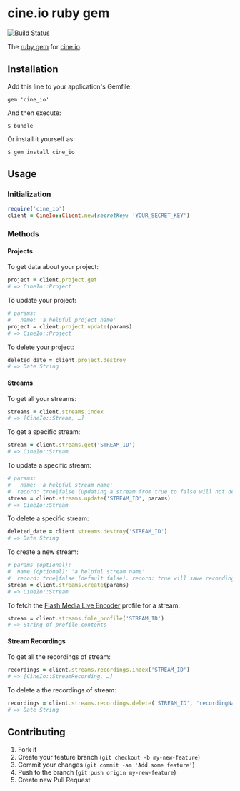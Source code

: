 # cine.io ruby gem

[![Build Status](https://travis-ci.org/cine-io/cineio-ruby.svg?branch=master)](https://travis-ci.org/cine-io/cineio-ruby)

The [ruby gem](https://rubygems.org/gems/cine_io) for [cine.io](https://www.cine.io).

## Installation

Add this line to your application's Gemfile:

    gem 'cine_io'

And then execute:

    $ bundle

Or install it yourself as:

    $ gem install cine_io

## Usage

### Initialization

```ruby
require('cine_io')
client = CineIo::Client.new(secretKey: 'YOUR_SECRET_KEY')
```

### Methods

#### Projects

To get data about your project:

```ruby
project = client.project.get
# => CineIo::Project
```

To update your project:

```ruby
# params:
#   name: 'a helpful project name'
project = client.project.update(params)
# => CineIo::Project
```

To delete your project:

```ruby
deleted_date = client.project.destroy
# => Date String
```

#### Streams

To get all your streams:

```ruby
streams = client.streams.index
# => [CineIo::Stream, …]
```

To get a specific stream:

```ruby
stream = client.streams.get('STREAM_ID')
# => CineIo::Stream
```

To update a specific stream:

```ruby
# params:
#   name: 'a helpful stream name'
#  record: true|false (updating a stream from true to false will not delete old stream recordings)
stream = client.streams.update('STREAM_ID', params)
# => CineIo::Stream
```

To delete a specific stream:

```ruby
deleted_date = client.streams.destroy('STREAM_ID')
# => Date String
```

To create a new stream:

```ruby
# params (optional):
#  name (optional): 'a helpful stream name'
#  record: true|false (default false). record: true will save recordings of all streaming sessions
stream = client.streams.create(params)
# => CineIo::Stream
```

To fetch the [Flash Media Live Encoder](http://www.adobe.com/products/flash-media-encoder.html) profile for a stream:

```ruby
stream = client.streams.fmle_profile('STREAM_ID')
# => String of profile contents
```

#### Stream Recordings

To get all the recordings of stream:

```ruby
recordings = client.streams.recordings.index('STREAM_ID')
# => [CineIo::StreamRecording, …]
```

To delete a the recordings of stream:

```ruby
recordings = client.streams.recordings.delete('STREAM_ID', 'recordingName')
# => Date String
```

## Contributing

1. Fork it
2. Create your feature branch (`git checkout -b my-new-feature`)
3. Commit your changes (`git commit -am 'Add some feature'`)
4. Push to the branch (`git push origin my-new-feature`)
5. Create new Pull Request
